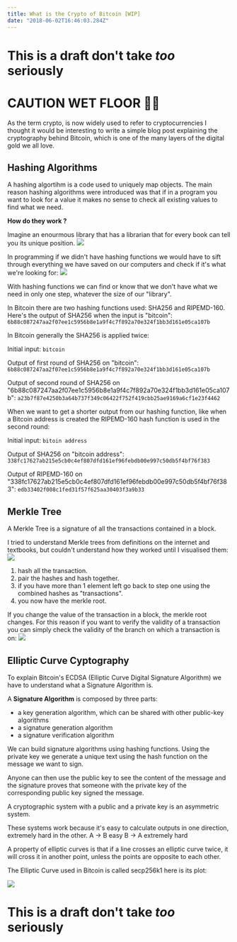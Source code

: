 ```yaml
---
title: What is the Crypto of Bitcoin [WIP]
date: "2018-06-02T16:46:03.284Z"
---
```


# This is a draft don't take *too* seriously

# CAUTION WET FLOOR 🚧🚧

As the term crypto, is now widely used to refer to cryptocurrencies I thought it would be interesting to write a simple blog post explaining the cryptography behind Bitcoin, which is one of the many layers of the digital gold we all love.

## Hashing Algorithms

A hashing algortihm is a code used to uniquely map objects.
The main reason hashing algorithms were introduced was that if in a program you want to look for a value it makes no sense to check all existing values to find what we need.

**How do they work ?**

Imagine an enourmous library that has a librarian that for every book can tell you its unique position.
![](./library.png)

In programming if we didn't have hashing functions we would have to sift through everything we have saved on our computers and check if it's what we're looking for:
![](./digital-dictionary.png)

With hashing functions we can find or know that we don't have what we need in only one step, whatever the size of our "library".

In Bitcoin there are two hashing functions used: SHA256 and RIPEMD-160.
Here's the output of SHA256 when the input is "bitcoin": 
`6b88c087247aa2f07ee1c5956b8e1a9f4c7f892a70e324f1bb3d161e05ca107b`

In Bitcoin generally the SHA256 is applied twice:

Initial input:
`bitcoin`

Output of first round of SHA256 on "bitcoin":
`6b88c087247aa2f07ee1c5956b8e1a9f4c7f892a70e324f1bb3d161e05ca107b` 

Output of second round of SHA256 on "6b88c087247aa2f07ee1c5956b8e1a9f4c7f892a70e324f1bb3d161e05ca107b":
`a23b7f87e4250b3a64b737f349c06422f752f419cbb25ae9169a6cf1e23f4462` 

When we want to get a shorter output from our hashing function, like when a Bitcoin address is created the RIPEMD-160 hash function is used in the second round:

Initial input:
`bitoin address`

Output of SHA256 on "bitcoin address":
`338fc17627ab215e5cb0c4ef807dfd161ef96febdb00e997c50db5f4bf76f383`

Output of RIPEMD-160 on "338fc17627ab215e5cb0c4ef807dfd161ef96febdb00e997c50db5f4bf76f383":
`edb33402f008c1fed31f57f625aa30403f3a9b33`


## Merkle Tree

A Merkle Tree is a signature of all the transactions contained in a block.

I tried to understand Merkle trees from definitions on the internet and textbooks, but couldn't understand how they worked until I visualised them:
![](./merkle.gif)

1. hash all the transaction.
2. pair the hashes and hash together.
3. if you have more than 1 element left go back to step one using the combined hashes as "transactions".
4. you now have the merkle root.

If you change the value of the transaction in a block, the merkle root changes.
For this reason if you want to verify the validity of a transaction you can simply check the validity of the branch on which a transaction is on:
![](./tx-validity.png)

## Elliptic Curve Cyptography

To explain Bitcoin's ECDSA (Elliptic Curve Digital Signature Algorithm) we have to understand what a Signature Algorithm is.

A **Signature Algorithm** is composed by three parts:

* a key generation algorithm, which can be shared with other public-key algorithms
* a signature generation algorithm
* a signature verification algorithm

We can build signature algorithms using hashing functions.
Using the private key we generate a unique text using the hash function on the message we want to sign.

Anyone can then use the public key to see the content of the message and the signature proves that someone with the private key of the corresponding public key signed the message.

A cryptographic system with a public and a private key is an asymmetric system.

These systems work because it's easy to calculate outputs in one direction, extremely hard in the other.
 A -> B easy
 B -> A extremely hard
 
 A property of elliptic curves is that if a line crosses an elliptic curve twice, it will cross it in another point, unless the points are opposite to each other.
 
 The Elliptic Curve used in Bitcoin is called secp256k1 here is its plot:

![](./secp256k1.png)
 
 # This is a draft don't take *too* seriously